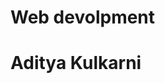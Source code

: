 # Web devolpment 
<!DOCTYPE html>
<html lang="en">
<head>
  <meta charset="UTF-8">
  <meta http-equiv="X-UA-Compatible" content="IE=edge">
  <meta name="viewport" content="width=device-width, initial-scale=1.0">
  <title>Student Department</title>
  <link rel="stylesheet" href="style.css">
</head>
<body>
<h1>Aditya Kulkarni</h1>
</body>
</html>
